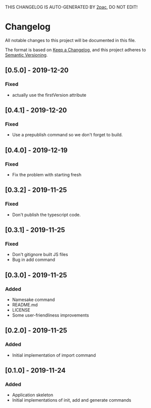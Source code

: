 THIS CHANGELOG IS AUTO-GENERATED BY [2pac](https://github.com/vgalaktionov/2pac), DO NOT EDIT!

# Changelog

All notable changes to this project will be documented in this file.

The format is based on [Keep a Changelog](https://keepachangelog.com/en/1.0.0/),
and this project adheres to [Semantic Versioning](https://semver.org/spec/v2.0.0.html).

## [0.5.0] - 2019-12-20

### Fixed

-   actually use the firstVersion attribute

## [0.4.1] - 2019-12-20

### Fixed

-   Use a prepublish command so we don't forget to build.

## [0.4.0] - 2019-12-19

### Fixed

-   Fix the problem with starting fresh

## [0.3.2] - 2019-11-25

### Fixed

-   Don't publish the typescript code.

## [0.3.1] - 2019-11-25

### Fixed

-   Don't gitignore built JS files
-   Bug in add command

## [0.3.0] - 2019-11-25

### Added

-   Namesake command
-   README.md
-   LICENSE
-   Some user-friendliness improvements

## [0.2.0] - 2019-11-25

### Added

-   Initial implementation of import command

## [0.1.0] - 2019-11-24

### Added

-   Application skeleton
-   Initial implementations of init, add and generate commands
